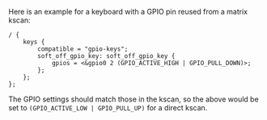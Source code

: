 Here is an example for a keyboard with a GPIO pin reused from a matrix kscan:

```dts
/ {
    keys {
        compatible = "gpio-keys";
        soft_off_gpio_key: soft_off_gpio_key {
            gpios = <&gpio0 2 (GPIO_ACTIVE_HIGH | GPIO_PULL_DOWN)>;
        };
    };
};
```

The GPIO settings should match those in the kscan, so the above would be set to `(GPIO_ACTIVE_LOW | GPIO_PULL_UP)` for a direct kscan.
